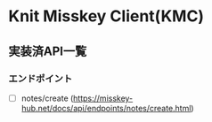 # Knit Misskey Client(KMC)

## 実装済API一覧

### エンドポイント

- [ ] notes/create (https://misskey-hub.net/docs/api/endpoints/notes/create.html)
